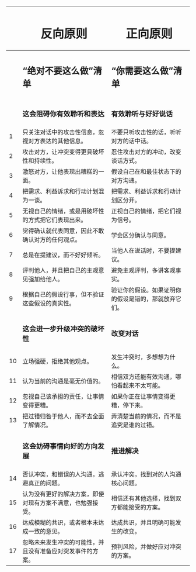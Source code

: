 
|     | <h1>反向原则</h1>                                          | <h1>正向原则</h1>                                    |
| --- | ---------------------------------------------------------- | ---------------------------------------------------- |
|     | <h2>“绝对不要这么做”清单</h2>                              | <h2> “你需要这么做”清单</h2>                         |
|     | <h3>这会阻碍你有效聆听和表达</h3>                          | <h3>有效聆听与好好说话</h3>                          |
| 1   | 只关注对话中的攻击性信息，忽视对方表达的其他信息。         | 不要只听攻击性的话，听听对方的话中话。               |
| 2   | 攻击对方，让冲突变得更具破坏性和持续性。                   | 忍住攻击对方的冲动，改变谈话方式。                   |
| 3   | 激怒对方，让他表现出糟糕的一面。                           | 假设自己在和最佳状态下的对方沟通。                   |
| 4   | 把需求、利益诉求和行动计划混为一谈。                       | 把需求、利益诉求和行动计划区分开。                   |
| 5   | 无视自己的情绪，或是用破坏性的方式把它们表现出来。         | 正视自己的情绪，把它们视为信号。                     |
| 6   | 觉得确认就代表同意，因此不敢确认对方的任何观点。           | 学会区分确认与同意。                                 |
| 7   | 总是在提建议，而不好好倾听。                               | 当他人在说话时，不要提建议。                         |
| 8   | 评判他人，并且把自己的主观意见强加给他人。                 | 避免主观评判，多讲客观事实。                         |
| 9   | 根据自己的假设行事，但不验证这些假设的真实性。             | 验证你的假设。如果证明你的假设是错的，那就放弃它们。 |
|     | <h3>这会进一步升级冲突的破坏性</h3>                        | <h3>改变对话</h3>                                    |
| 10  | 立场强硬，拒绝其他观点。                                   | 发生冲突时，多想想为什么。                           |
| 11  | 认为当前的沟通是毫无价值的。                               | 相信双方还能有效沟通，哪怕看起来不太可能。           |
| 12  | 忽视自己该承担的责任，让事情变得更糟。                     | 如果你正在让事情变得更糟，停下来。                   |
| 13  | 把过错归咎于他人，而不去全面了解情况。                     | 弄清楚当前的情况，而不是追究是谁的过错。             |
|     | <h3>这会妨碍事情向好的方向发展</h3>                        | <h3>推进解决</h3>                                    |
| 14  | 否认冲突，和错误的人沟通，逃避真正的问题。                 | 承认冲突，找到对的人沟通核心问题。                   |
| 15  | 认为没有更好的解决方案，即使对现有方案不满意，也勉强接受。 | 相信还有其他选择，找到双方都能接受的方案。           |
| 16  | 达成模糊的共识，或者根本未达成一致的意见。                 | 达成共识，并且明确可能发生的改变。                   |
| 17  | 忽略未来发生冲突的可能性，并且没有准备应对突发事件的方案。 | 预判风险，并做好应对冲突的方案。                     |